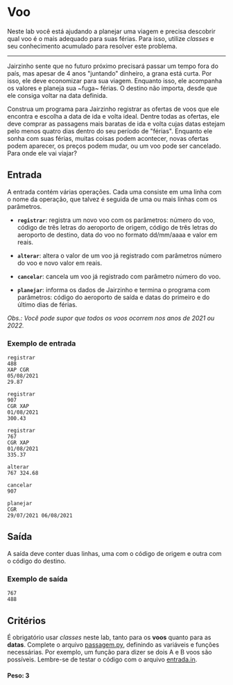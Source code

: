 # Voo

Neste lab você está ajudando a planejar uma viagem e precisa descobrir qual voo é o mais adequado para suas férias. Para isso, utilize *classes* e seu conhecimento acumulado para resolver este problema.

---

Jairzinho sente que no futuro próximo precisará passar um tempo fora do país, mas apesar de 4 anos "juntando" dinheiro, a grana está curta. Por isso, ele deve economizar para sua viagem. Enquanto isso, ele acompanha os valores e planeja sua ~fuga~ férias. O destino não importa, desde que ele consiga voltar na data definida.

Construa um programa para Jairzinho registrar as ofertas de voos que ele encontra e escolha a data de ida e volta ideal. Dentre todas as ofertas, ele deve comprar as passagens mais baratas de ida e volta cujas datas estejam pelo menos quatro dias dentro do seu período de "férias". Enquanto ele sonha com suas férias, muitas coisas podem acontecer, novas ofertas podem aparecer, os preços podem mudar, ou um voo pode ser cancelado. Para onde ele vai viajar?

## Entrada

A entrada contém várias operações. Cada uma consiste em uma linha com o nome da operação, que talvez é seguida de uma ou mais linhas com os parâmetros.

* **`registrar`**: registra um novo voo com os parâmetros: número do voo, código de três letras do aeroporto de origem, código de três letras do aeroporto de destino, data do voo no formato dd/mm/aaaa e valor em reais.

* **`alterar`**: altera o valor de um voo já registrado com parâmetros número do voo e novo valor em reais.

* **`cancelar`**: cancela um voo já registrado com parâmetro número do voo.

* **`planejar`**: informa os dados de Jairzinho e termina o programa com parâmetros: código do aeroporto de saída e datas do primeiro e do último dias de férias.

*Obs.: Você pode supor que todos os voos ocorrem nos anos de 2021 ou 2022.*

### Exemplo de entrada

```
registrar
488
XAP CGR
05/08/2021
29.87

registrar
907
CGR XAP
01/08/2021
300.43

registrar
767
CGR XAP
01/08/2021
335.37

alterar
767 324.68

cancelar
907

planejar
CGR
29/07/2021 06/08/2021
```

## Saída

A saída deve conter duas linhas, uma com o código de origem e outra com o código do destino.

### Exemplo de saída

```
767
488
```


## Critérios

É obrigatório usar *classes* neste lab, tanto para os **voos** quanto para as **datas**. Complete o arquivo [passagem.py](./passagem.py), definindo as variáveis e funções necessárias. Por exemplo, um função para dizer se dois A e B voos são possíveis. Lembre-se de testar o código com o arquivo [entrada.in](./entrada.in).

#### Peso: 3

